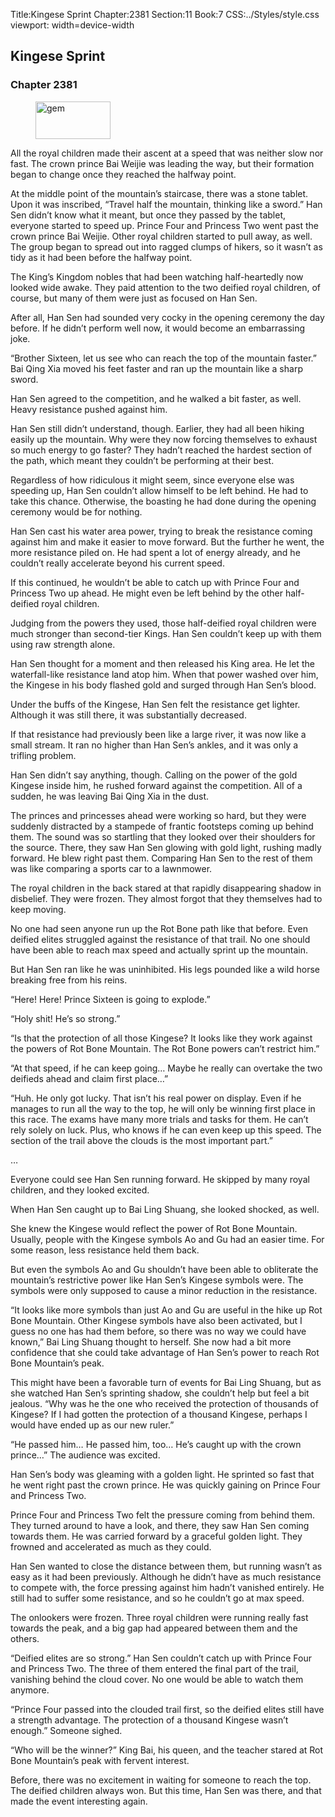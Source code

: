 Title:Kingese Sprint 
Chapter:2381 
Section:11 
Book:7 
CSS:../Styles/style.css 
viewport: width=device-width
  
## Kingese Sprint
### Chapter 2381
  
<figure>
	<img src="../Images/gem.gif" alt="gem" id="gem" width="120" height="60" />
</figure>
  

  
All the royal children made their ascent at a speed that was neither slow nor fast. The crown prince Bai Weijie was leading the way, but their formation began to change once they reached the halfway point.

At the middle point of the mountain’s staircase, there was a stone tablet. Upon it was inscribed, “Travel half the mountain, thinking like a sword.” Han Sen didn’t know what it meant, but once they passed by the tablet, everyone started to speed up. Prince Four and Princess Two went past the crown prince Bai Weijie. Other royal children started to pull away, as well. The group began to spread out into ragged clumps of hikers, so it wasn’t as tidy as it had been before the halfway point.

The King’s Kingdom nobles that had been watching half-heartedly now looked wide awake. They paid attention to the two deified royal children, of course, but many of them were just as focused on Han Sen.

After all, Han Sen had sounded very cocky in the opening ceremony the day before. If he didn’t perform well now, it would become an embarrassing joke.

“Brother Sixteen, let us see who can reach the top of the mountain faster.” Bai Qing Xia moved his feet faster and ran up the mountain like a sharp sword.

Han Sen agreed to the competition, and he walked a bit faster, as well. Heavy resistance pushed against him.

Han Sen still didn’t understand, though. Earlier, they had all been hiking easily up the mountain. Why were they now forcing themselves to exhaust so much energy to go faster? They hadn’t reached the hardest section of the path, which meant they couldn’t be performing at their best.

Regardless of how ridiculous it might seem, since everyone else was speeding up, Han Sen couldn’t allow himself to be left behind. He had to take this chance. Otherwise, the boasting he had done during the opening ceremony would be for nothing.

Han Sen cast his water area power, trying to break the resistance coming against him and make it easier to move forward. But the further he went, the more resistance piled on. He had spent a lot of energy already, and he couldn’t really accelerate beyond his current speed.

If this continued, he wouldn’t be able to catch up with Prince Four and Princess Two up ahead. He might even be left behind by the other half-deified royal children.

Judging from the powers they used, those half-deified royal children were much stronger than second-tier Kings. Han Sen couldn’t keep up with them using raw strength alone.

Han Sen thought for a moment and then released his King area. He let the waterfall-like resistance land atop him. When that power washed over him, the Kingese in his body flashed gold and surged through Han Sen’s blood.

Under the buffs of the Kingese, Han Sen felt the resistance get lighter. Although it was still there, it was substantially decreased.

If that resistance had previously been like a large river, it was now like a small stream. It ran no higher than Han Sen’s ankles, and it was only a trifling problem.

Han Sen didn’t say anything, though. Calling on the power of the gold Kingese inside him, he rushed forward against the competition. All of a sudden, he was leaving Bai Qing Xia in the dust.

The princes and princesses ahead were working so hard, but they were suddenly distracted by a stampede of frantic footsteps coming up behind them. The sound was so startling that they looked over their shoulders for the source. There, they saw Han Sen glowing with gold light, rushing madly forward. He blew right past them. Comparing Han Sen to the rest of them was like comparing a sports car to a lawnmower.

The royal children in the back stared at that rapidly disappearing shadow in disbelief. They were frozen. They almost forgot that they themselves had to keep moving.

No one had seen anyone run up the Rot Bone path like that before. Even deified elites struggled against the resistance of that trail. No one should have been able to reach max speed and actually sprint up the mountain.

But Han Sen ran like he was uninhibited. His legs pounded like a wild horse breaking free from his reins.

“Here! Here! Prince Sixteen is going to explode.”

“Holy shit! He’s so strong.”

“Is that the protection of all those Kingese? It looks like they work against the powers of Rot Bone Mountain. The Rot Bone powers can’t restrict him.”

“At that speed, if he can keep going… Maybe he really can overtake the two deifieds ahead and claim first place…”

“Huh. He only got lucky. That isn’t his real power on display. Even if he manages to run all the way to the top, he will only be winning first place in this race. The exams have many more trials and tasks for them. He can’t rely solely on luck. Plus, who knows if he can even keep up this speed. The section of the trail above the clouds is the most important part.”

…

Everyone could see Han Sen running forward. He skipped by many royal children, and they looked excited.

When Han Sen caught up to Bai Ling Shuang, she looked shocked, as well.

She knew the Kingese would reflect the power of Rot Bone Mountain. Usually, people with the Kingese symbols Ao and Gu had an easier time. For some reason, less resistance held them back.

But even the symbols Ao and Gu shouldn’t have been able to obliterate the mountain’s restrictive power like Han Sen’s Kingese symbols were. The symbols were only supposed to cause a minor reduction in the resistance.

“It looks like more symbols than just Ao and Gu are useful in the hike up Rot Bone Mountain. Other Kingese symbols have also been activated, but I guess no one has had them before, so there was no way we could have known,” Bai Ling Shuang thought to herself. She now had a bit more confidence that she could take advantage of Han Sen’s power to reach Rot Bone Mountain’s peak.

This might have been a favorable turn of events for Bai Ling Shuang, but as she watched Han Sen’s sprinting shadow, she couldn’t help but feel a bit jealous. “Why was he the one who received the protection of thousands of Kingese? If I had gotten the protection of a thousand Kingese, perhaps I would have ended up as our new ruler.”

“He passed him… He passed him, too… He’s caught up with the crown prince…” The audience was excited.

Han Sen’s body was gleaming with a golden light. He sprinted so fast that he went right past the crown prince. He was quickly gaining on Prince Four and Princess Two.

Prince Four and Princess Two felt the pressure coming from behind them. They turned around to have a look, and there, they saw Han Sen coming towards them. He was carried forward by a graceful golden light. They frowned and accelerated as much as they could.

Han Sen wanted to close the distance between them, but running wasn’t as easy as it had been previously. Although he didn’t have as much resistance to compete with, the force pressing against him hadn’t vanished entirely. He still had to suffer some resistance, and so he couldn’t go at max speed.

The onlookers were frozen. Three royal children were running really fast towards the peak, and a big gap had appeared between them and the others.

“Deified elites are so strong.” Han Sen couldn’t catch up with Prince Four and Princess Two. The three of them entered the final part of the trail, vanishing behind the cloud cover. No one would be able to watch them anymore.

“Prince Four passed into the clouded trail first, so the deified elites still have a strength advantage. The protection of a thousand Kingese wasn’t enough.” Someone sighed.

“Who will be the winner?” King Bai, his queen, and the teacher stared at Rot Bone Mountain’s peak with fervent interest.

Before, there was no excitement in waiting for someone to reach the top. The deified children always won. But this time, Han Sen was there, and that made the event interesting again.